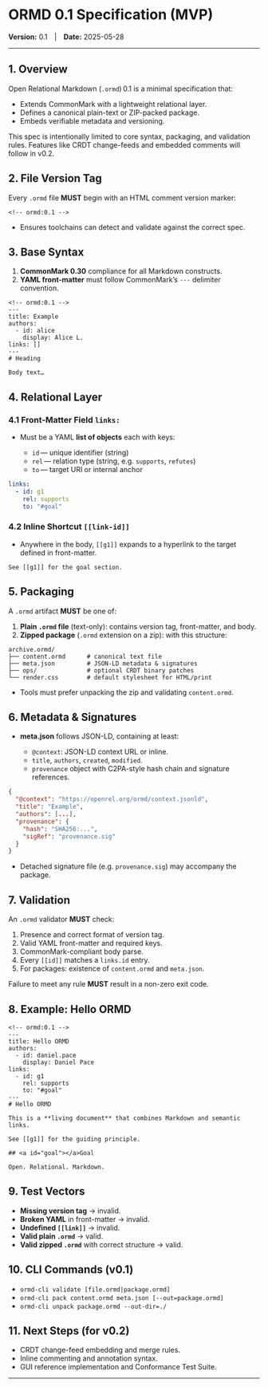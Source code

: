 # ORMD 0.1 Specification (MVP)

**Version:** 0.1 | **Date:** 2025-05-28

---

## 1. Overview

Open Relational Markdown (`.ormd`) 0.1 is a minimal specification that:

* Extends CommonMark with a lightweight relational layer.
* Defines a canonical plain-text or ZIP-packed package.
* Embeds verifiable metadata and versioning.

This spec is intentionally limited to core syntax, packaging, and validation rules. Features like CRDT change-feeds and embedded comments will follow in v0.2.

## 2. File Version Tag

Every `.ormd` file **MUST** begin with an HTML comment version marker:

```ormd
<!-- ormd:0.1 -->
```

* Ensures toolchains can detect and validate against the correct spec.

## 3. Base Syntax

1. **CommonMark 0.30** compliance for all Markdown constructs.
2. **YAML front-matter** must follow CommonMark’s `---` delimiter convention.

```ormd
<!-- ormd:0.1 -->
---
title: Example
authors:
  - id: alice
    display: Alice L.
links: []
---
# Heading

Body text…
```

## 4. Relational Layer

### 4.1 Front-Matter Field `links:`

* Must be a YAML **list of objects** each with keys:

  * `id` — unique identifier (string)
  * `rel` — relation type (string, e.g. `supports`, `refutes`)
  * `to` — target URI or internal anchor

```yaml
links:
  - id: g1
    rel: supports
    to: "#goal"
```

### 4.2 Inline Shortcut `[[link-id]]`

* Anywhere in the body, `[[g1]]` expands to a hyperlink to the target defined in front-matter.

```ormd
See [[g1]] for the goal section.
```

## 5. Packaging

A `.ormd` artifact **MUST** be one of:

1. **Plain `.ormd` file** (text-only): contains version tag, front-matter, and body.
2. **Zipped package** (`.ormd` extension on a zip): with this structure:

```
archive.ormd/
├── content.ormd      # canonical text file
├── meta.json         # JSON-LD metadata & signatures
├── ops/              # optional CRDT binary patches
└── render.css        # default stylesheet for HTML/print
```

* Tools must prefer unpacking the zip and validating `content.ormd`.

## 6. Metadata & Signatures

* **meta.json** follows JSON-LD, containing at least:

  * `@context`: JSON-LD context URL or inline.
  * `title`, `authors`, `created`, `modified`.
  * `provenance` object with C2PA-style hash chain and signature references.

```json
{
  "@context": "https://openrel.org/ormd/context.jsonld",
  "title": "Example",
  "authors": [...],
  "provenance": {
    "hash": "SHA256:...",
    "sigRef": "provenance.sig"
  }
}
```

* Detached signature file (e.g. `provenance.sig`) may accompany the package.

## 7. Validation

An `.ormd` validator **MUST** check:

1. Presence and correct format of version tag.
2. Valid YAML front-matter and required keys.
3. CommonMark-compliant body parse.
4. Every `[[id]]` matches a `links.id` entry.
5. For packages: existence of `content.ormd` and `meta.json`.

Failure to meet any rule **MUST** result in a non-zero exit code.

## 8. Example: Hello ORMD

```ormd
<!-- ormd:0.1 -->
---
title: Hello ORMD
authors:
  - id: daniel.pace
    display: Daniel Pace
links:
  - id: g1
    rel: supports
    to: "#goal"
---
# Hello ORMD

This is a **living document** that combines Markdown and semantic links.

See [[g1]] for the guiding principle.

## <a id="goal"></a>Goal

Open. Relational. Markdown.
```

## 9. Test Vectors

* **Missing version tag** → invalid.
* **Broken YAML** in front-matter → invalid.
* **Undefined `[[link]]`** → invalid.
* **Valid plain `.ormd`** → valid.
* **Valid zipped `.ormd`** with correct structure → valid.

## 10. CLI Commands (v0.1)

* `ormd-cli validate [file.ormd|package.ormd]`
* `ormd-cli pack content.ormd meta.json [--out=package.ormd]`
* `ormd-cli unpack package.ormd --out-dir=./`

## 11. Next Steps (for v0.2)

* CRDT change-feed embedding and merge rules.
* Inline commenting and annotation syntax.
* GUI reference implementation and Conformance Test Suite.

---


